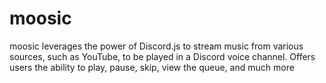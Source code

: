 # moosic
moosic leverages the power of Discord.js to stream music from various sources, such as YouTube, to be played in a Discord voice channel. Offers users the ability to play, pause, skip, view the queue, and much more
